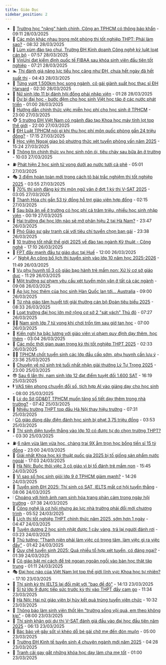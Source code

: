 ```yaml
---
title: Giáo Dục
sidebar_position: 2
---
```


<!-- dantri-giao-duc:START -->
- 🤡 [Trường học &quot;nặng&quot; hành chính, Công an TPHCM có thông báo khẩn](https://dantri.com.vn/giao-duc/truong-hoc-nang-hanh-chinh-cong-an-tphcm-co-thong-bao-khan-20250328155320296.htm) - 09:11 28/03/2025
- 🗽 [Các môn khác nhau trong một phòng thi tốt nghiệp THPT: Phải làm sao?](https://dantri.com.vn/giao-duc/cac-mon-khac-nhau-trong-mot-phong-thi-tot-nghiep-thpt-phai-lam-sao-20250328152456471.htm) - 08:32 28/03/2025
- 🚦 [Lùm xùm đào tạo chui, Trường ĐH Kinh doanh Công nghệ kỷ luật loạt cán bộ](https://dantri.com.vn/giao-duc/lum-xum-dao-tao-chui-truong-dh-kinh-doanh-cong-nghe-ky-luat-loat-can-bo-20250328143537968.htm) - 07:57 28/03/2025
- 🌋 [VinUni đạt kiểm định quốc tế FIBAA sau khóa sinh viên đầu tiên tốt nghiệp](https://dantri.com.vn/giao-duc/vinuni-dat-kiem-dinh-quoc-te-fibaa-sau-khoa-sinh-vien-dau-tien-tot-nghiep-20250328140300649.htm) - 07:21 28/03/2025
- 🏊 [Thi đánh giá năng lực tiểu học căng như ĐH, chưa hết ngày đã hết suất thi](https://dantri.com.vn/giao-duc/thi-danh-gia-nang-luc-tieu-hoc-cang-nhu-dh-chua-het-ngay-da-het-suat-thi-20250328112730646.htm) - 04:43 28/03/2025
- 🎃 [Từng vượt 1.500km học song ngành, cô gái giành suất học thạc sĩ ĐH Harvard](https://dantri.com.vn/giao-duc/tung-vuot-1500km-hoc-song-nganh-co-gai-gianh-suat-hoc-thac-si-dh-harvard-20250327230325409.htm) - 02:30 28/03/2025
- 💄 [Nữ sinh lớp 11 bị đánh hội đồng phải nhập viện](https://dantri.com.vn/giao-duc/nu-sinh-lop-11-bi-danh-hoi-dong-phai-nhap-vien-20250327221751025.htm) - 01:28 28/03/2025
- 🦅 [Dự bị đại học - bước đệm cho học sinh Việt học tập ở các nước phát triển](https://dantri.com.vn/giao-duc/du-bi-dai-hoc-buoc-dem-cho-hoc-sinh-viet-hoc-tap-o-cac-nuoc-phat-trien-20250327193930102.htm) - 01:00 28/03/2025
- 🚦 [Hướng dẫn chính thức việc miễn học phí cho học sinh ở TPHCM](https://dantri.com.vn/giao-duc/huong-dan-chinh-thuc-viec-mien-hoc-phi-cho-hoc-sinh-o-tphcm-20250327210502320.htm) - 23:00 27/03/2025
- 🐵 [5 trường ĐH Việt Nam có ngành đào tạo Khoa học máy tính lọt top thế giới](https://dantri.com.vn/giao-duc/5-truong-dh-viet-nam-co-nganh-dao-tao-khoa-hoc-may-tinh-lot-top-the-gioi-20250327160200483.htm) - 22:00 27/03/2025
- 🐘 [ĐH Luật TPHCM nói gì khi thu học phí môn quốc phòng gần 24 triệu đồng?](https://dantri.com.vn/giao-duc/dh-luat-tphcm-noi-gi-khi-thu-hoc-phi-mon-quoc-phong-gan-24-trieu-dong-20250327233601581.htm) - 17:15 27/03/2025
- 🦏 [Học viện Ngoại giao bỏ phương thức xét tuyển phỏng vấn năm 2025](https://dantri.com.vn/giao-duc/hoc-vien-ngoai-giao-bo-phuong-thuc-xet-tuyen-phong-van-nam-2025-20250327222215901.htm) - 15:24 27/03/2025
- 💼 [Thông tin chính thức vụ học sinh nôn ói, tiêu chảy sau bữa ăn ở trường](https://dantri.com.vn/giao-duc/thong-tin-chinh-thuc-vu-hoc-sinh-non-oi-tieu-chay-sau-bua-an-o-truong-20250327163442093.htm) - 10:03 27/03/2025
- ⛽️ [Phát hiện 2 học sinh tử vong dưới ao nước tưới cà phê](https://dantri.com.vn/giao-duc/phat-hien-2-hoc-sinh-tu-vong-duoi-ao-nuoc-tuoi-ca-phe-20250327105451992.htm) - 05:01 27/03/2025
- 🎭 [3 điểm hoàn toàn mới trong cách tô bài trắc nghiệm thi tốt nghiệp 2025](https://dantri.com.vn/giao-duc/3-diem-hoan-toan-moi-trong-cach-to-bai-trac-nghiem-thi-tot-nghiep-2025-20250327103034415.htm) - 03:55 27/03/2025
- 🎃 [70% thí sinh đăng ký thi môn ngữ văn ở đợt 1 kỳ thi V-SAT 2025](https://dantri.com.vn/giao-duc/70-thi-sinh-dang-ky-thi-mon-ngu-van-o-dot-1-ky-thi-v-sat-2025-20250327084750626.htm) - 03:05 27/03/2025
- 🚀 [Thanh Hóa chi gần 53 tỷ đồng hỗ trợ giáo viên hợp đồng](https://dantri.com.vn/giao-duc/thanh-hoa-chi-gan-53-ty-dong-ho-tro-giao-vien-hop-dong-20250327091139802.htm) - 02:15 27/03/2025
- 👀 [Sau bữa ăn xế ở trường có học phí cả trăm triệu, nhiều học sinh nhập viện](https://dantri.com.vn/giao-duc/sau-bua-an-xe-o-truong-co-hoc-phi-ca-tram-trieu-nhieu-hoc-sinh-nhap-vien-20250327071130119.htm) - 00:19 27/03/2025
- 🌝 [Hai trường đại học lớn nào sẽ mở phân hiệu 2 tại Hà Nam?](https://dantri.com.vn/giao-duc/hai-truong-dai-hoc-lon-nao-se-mo-phan-hieu-2-tai-ha-nam-20250326204543116.htm) - 23:47 26/03/2025
- 🤗 [Phó Giáo sư gây tranh cãi với tiêu chí tuyển chọn bạn gái](https://dantri.com.vn/giao-duc/pho-giao-su-gay-tranh-cai-voi-tieu-chi-tuyen-chon-ban-gai-20250325221253649.htm) - 23:38 26/03/2025
- 🦄 [10 trường tốt nhất thế giới 2025 về đào tạo ngành Kỹ thuật - Công nghệ](https://dantri.com.vn/giao-duc/10-truong-tot-nhat-the-gioi-2025-ve-dao-tao-nganh-ky-thuat-cong-nghe-20250326160709607.htm) - 17:10 26/03/2025
- 🦍 [FPT đẩy mạnh đầu tư giáo dục tại Huế](https://dantri.com.vn/giao-duc/fpt-day-manh-dau-tu-giao-duc-tai-hue-20250326171903168.htm) - 12:00 26/03/2025
- 🪄 [Nghệ An công bố lịch thi tuyển sinh vào lớp 10 năm học 2025-2026](https://dantri.com.vn/giao-duc/nghe-an-cong-bo-lich-thi-tuyen-sinh-vao-lop-10-nam-hoc-2025-2026-20250326113040544.htm) - 11:49 26/03/2025
- 🦆 [Vụ phụ huynh tố 3 cô giáo bạo hành trẻ mầm non: Xử lý cơ sở giáo dục](https://dantri.com.vn/giao-duc/vu-phu-huynh-to-3-co-giao-bao-hanh-tre-mam-non-xu-ly-co-so-giao-duc-20250326182529508.htm) - 11:29 26/03/2025
- 🚀 [Một trường sư phạm yêu cầu xét tuyển môn văn ở tất cả các ngành](https://dantri.com.vn/giao-duc/mot-truong-su-pham-yeu-cau-xet-tuyen-mon-van-o-tat-ca-cac-nganh-20250326160048747.htm) - 09:08 26/03/2025
- 🦒 [Áp lực học thêm của học sinh Hàn Quốc lan tới... Australia](https://dantri.com.vn/giao-duc/ap-luc-hoc-them-cua-hoc-sinh-han-quoc-lan-toi-australia-20250324215841973.htm) - 09:00 26/03/2025
- 🤡 [Từ nhà giáo tâm huyết tới giải thưởng cán bộ Đoàn tiêu biểu 2025](https://dantri.com.vn/giao-duc/tu-nha-giao-tam-huyet-toi-giai-thuong-can-bo-doan-tieu-bieu-2025-20250326153343673.htm) - 08:33 26/03/2025
- 🤔 [Loạt trường đại học lớn mở rộng cơ sở 2 &quot;sát vách&quot; Thủ đô](https://dantri.com.vn/giao-duc/loat-truong-dai-hoc-lon-mo-rong-co-so-2-sat-vach-thu-do-20250326133208502.htm) - 07:27 26/03/2025
- 🧑‍💻 [Nam sinh lớp 7 tử vong khi chơi trốn tìm sau giờ tan học](https://dantri.com.vn/giao-duc/nam-sinh-lop-7-tu-vong-khi-choi-tron-tim-sau-gio-tan-hoc-20250326133045298.htm) - 07:00 26/03/2025
- 🤡 [Kiến nghị hạ bậc lương với giáo viên vi phạm quy định dạy thêm, học thêm](https://dantri.com.vn/giao-duc/kien-nghi-ha-bac-luong-voi-giao-vien-vi-pham-quy-dinh-day-them-hoc-them-20250325215957041.htm) - 03:04 26/03/2025
- 🧠 [Các mốc thời gian quan trọng kỳ thi tốt nghiệp THPT 2025](https://dantri.com.vn/giao-duc/cac-moc-thoi-gian-quan-trong-ky-thi-tot-nghiep-thpt-2025-20250326085929751.htm) - 02:33 26/03/2025
- 🧑‍💻 [TPHCM chốt tuyển sinh các lớp đầu cấp sớm, phụ huynh cần lưu ý](https://dantri.com.vn/giao-duc/tphcm-chot-tuyen-sinh-cac-lop-dau-cap-som-phu-huynh-can-luu-y-20250326061349716.htm) - 23:36 25/03/2025
- 🧠 [Chuyện về nữ sinh trẻ tuổi nhất nhận giải thưởng Lý Tự Trọng 2025](https://dantri.com.vn/giao-duc/chuyen-ve-nu-sinh-tre-tuoi-nhat-nhan-giai-thuong-ly-tu-trong-2025-20250325230935368.htm) - 23:00 25/03/2025
- 😎 [Sau 6 lần thi, nam sinh lớp 12 đạt điểm tuyệt đối 1.600 SAT](https://dantri.com.vn/giao-duc/sau-6-lan-thi-nam-sinh-lop-12-dat-diem-tuyet-doi-1600-sat-20250325145738427.htm) - 16:19 25/03/2025
- 🕴 [VAS tiên phong chuyển đổi số, tích hợp AI vào giảng dạy cho học sinh](https://dantri.com.vn/giao-duc/vas-tien-phong-chuyen-doi-so-tich-hop-ai-vao-giang-day-cho-hoc-sinh-20250325141325818.htm) - 08:00 25/03/2025
- 🧠 [Lý do Sở GD&amp;ĐT TPHCM muốn tăng số tiết dạy thêm trong nhà trường?](https://dantri.com.vn/giao-duc/ly-do-so-gddt-tphcm-muon-tang-so-tiet-day-them-trong-nha-truong-20250325135431437.htm) - 07:42 25/03/2025
- 🚀 [Nhiều trường THPT top đầu Hà Nội thay hiệu trưởng](https://dantri.com.vn/giao-duc/nhieu-truong-thpt-top-dau-ha-noi-thay-hieu-truong-20250325142111287.htm) - 07:31 25/03/2025
- 🕯 [Cô giáo dùng dây điện đánh học sinh bị phạt 3,75 triệu đồng](https://dantri.com.vn/giao-duc/co-giao-dung-day-dien-danh-hoc-sinh-bi-phat-375-trieu-dong-20250325102321147.htm) - 03:53 25/03/2025
- 🧰 [Thí sinh diện tuyển thẳng vào lớp 10 có được tự do chọn trường THPT?](https://dantri.com.vn/giao-duc/thi-sinh-dien-tuyen-thang-vao-lop-10-co-duoc-tu-do-chon-truong-thpt-20250325102140106.htm) - 03:30 25/03/2025
- ⛽️ [6 năm vừa làm vừa học, chàng trai 9X ẵm trọn học bổng tiến sĩ 15 tỷ đồng](https://dantri.com.vn/giao-duc/6-nam-vua-lam-vua-hoc-chang-trai-9x-am-tron-hoc-bong-tien-si-15-ty-dong-20250323204410785.htm) - 23:00 24/03/2025
- 🤖 [Giải nhất Khoa học kỹ thuật quốc gia 2025 bị tố giống sản phẩm nước ngoài](https://dantri.com.vn/giao-duc/giai-nhat-khoa-hoc-ky-thuat-quoc-gia-2025-bi-to-giong-san-pham-nuoc-ngoai-20250324234627264.htm) - 17:03 24/03/2025
- 🦍 [Hà Nội: Buộc thôi việc 3 cô giáo vì bị tố đánh trẻ mầm non](https://dantri.com.vn/giao-duc/ha-noi-buoc-thoi-viec-3-co-giao-vi-bi-to-danh-tre-mam-non-20250324224352698.htm) - 15:45 24/03/2025
- 🐘 [Vì sao số học sinh giỏi lớp 9 ở TPHCM giảm mạnh?](https://dantri.com.vn/giao-duc/vi-sao-so-hoc-sinh-gioi-lop-9-o-tphcm-giam-manh-20250324211721183.htm) - 14:26 24/03/2025
- 🌊 [Tuyển sinh ĐH 2025: Thí sinh có SAT, IELTS mất cơ hội tuyển thẳng](https://dantri.com.vn/giao-duc/tuyen-sinh-dh-2025-thi-sinh-co-sat-ielts-mat-co-hoi-tuyen-thang-20250324135026010.htm) - 08:06 24/03/2025
- 🕯 [Choáng với hình ảnh nam sinh hóa trang phản cảm trong ngày hội trường](https://dantri.com.vn/giao-duc/choang-voi-hinh-anh-nam-sinh-hoa-trang-phan-cam-trong-ngay-hoi-truong-20250324141846179.htm) - 07:38 24/03/2025
- 🐎 [Công nghệ là cơ hội nhưng áp lực nhà trường phải đổi mới chương trình](https://dantri.com.vn/giao-duc/cong-nghe-la-co-hoi-nhung-ap-luc-nha-truong-phai-doi-moi-chuong-trinh-20250324091010560.htm) - 05:52 24/03/2025
- 🐻 [Lịch thi tốt nghiệp THPT chính thức năm 2025, sớm hơn 1 ngày](https://dantri.com.vn/giao-duc/lich-thi-tot-nghiep-thpt-chinh-thuc-nam-2025-som-hon-1-ngay-20250324114418394.htm) - 04:47 24/03/2025
- 🐎 [Tuyên dương 2 học sinh nhặt được 1 cây vàng, trả lại người đánh rơi](https://dantri.com.vn/giao-duc/tuyen-duong-2-hoc-sinh-nhat-duoc-1-cay-vang-tra-lai-nguoi-danh-roi-20250324100912756.htm) - 03:23 24/03/2025
- 🫣 [Thủ tướng: &quot;Thanh niên phải làm việc có trọng tâm, làm việc gì ra việc đấy&quot;](https://dantri.com.vn/giao-duc/thu-tuong-thanh-nien-phai-lam-viec-co-trong-tam-lam-viec-gi-ra-viec-day-20250324083134151.htm) - 01:42 24/03/2025
- 🤭 [Quy chế tuyển sinh 2025: Quá nhiều tổ hợp xét tuyển, có đáng ngại?](https://dantri.com.vn/giao-duc/quy-che-tuyen-sinh-2025-qua-nhieu-to-hop-xet-tuyen-co-dang-ngai-20250324083624420.htm) - 01:39 24/03/2025
- 🥳 [Cô giáo bật mí cách để trẻ ngoan ngoãn ngồi vào bàn học thật tập trung](https://dantri.com.vn/giao-duc/co-giao-bat-mi-cach-de-tre-ngoan-ngoan-ngoi-vao-ban-hoc-that-tap-trung-20250324075143299.htm) - 01:11 24/03/2025
- 🎭 [Đại học nào của Việt Nam lọt top thế giới lĩnh vực Khoa học tự nhiên?](https://dantri.com.vn/giao-duc/dai-hoc-nao-cua-viet-nam-lot-top-the-gioi-linh-vuc-khoa-hoc-tu-nhien-20250323232723072.htm) - 17:10 23/03/2025
- 🥸 [Thí sinh kỳ thi IELTS lại đối mặt với &quot;bao đề đỏ&quot;](https://dantri.com.vn/giao-duc/thi-sinh-ky-thi-ielts-lai-doi-mat-voi-bao-de-do-20250323194246758.htm) - 14:13 23/03/2025
- 🦣 [Sĩ tử lớp 9 được tiếp sức trước kỳ thi vào THPT đầy cam go](https://dantri.com.vn/giao-duc/si-tu-lop-9-duoc-tiep-suc-truoc-ky-thi-vao-thpt-day-cam-go-20250323182503566.htm) - 11:34 23/03/2025
- 🤔 [Hà Nội: Hai nữ giáo viên bị hủy kết quả trúng tuyển viên chức](https://dantri.com.vn/giao-duc/ha-noi-hai-nu-giao-vien-bi-huy-ket-qua-trung-tuyen-vien-chuc-20250323172359219.htm) - 10:32 23/03/2025
- 🦣 [Thông báo làm sinh viên thốt lên &quot;trường sống vội quá, em theo không kịp&quot;](https://dantri.com.vn/giao-duc/thong-bao-lam-sinh-vien-thot-len-truong-song-voi-qua-em-theo-khong-kip-20250323072426482.htm) - 08:00 23/03/2025
- 🐲 [Thí sinh khăn gói dự thi V-SAT đánh giá đầu vào đại học đầu tiên năm 2025](https://dantri.com.vn/giao-duc/thi-sinh-khan-goi-du-thi-v-sat-danh-gia-dau-vao-dai-hoc-dau-tien-nam-2025-20250322231732234.htm) - 06:13 23/03/2025
- 🔭 [Bác bảo vệ gây sốt vì khéo dỗ bé gái chờ mẹ đến đón muộn](https://dantri.com.vn/giao-duc/bac-bao-ve-gay-sot-vi-kheo-do-be-gai-cho-me-den-don-muon-20250319110703515.htm) - 05:00 23/03/2025
- 🥷 [Trường ĐH Kinh tế tuyển sinh 4 chuyên ngành mới năm 2025](https://dantri.com.vn/giao-duc/truong-dh-kinh-te-tuyen-sinh-4-chuyen-nganh-moi-nam-2025-20250322225549266.htm) - 04:28 23/03/2025
- 🎊 [Tranh cãi gay gắt những khóa học dạy làm cha mẹ tốt](https://dantri.com.vn/giao-duc/tranh-cai-gay-gat-nhung-khoa-hoc-day-lam-cha-me-tot-20250322150409471.htm) - 01:00 23/03/2025<!-- dantri-giao-duc:END -->
